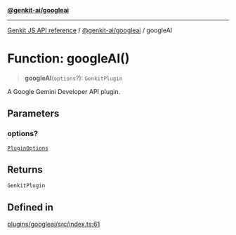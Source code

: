 [**@genkit-ai/googleai**](../README.md)

***

[Genkit JS API reference](../../../README.md) / [@genkit-ai/googleai](../README.md) / googleAI

# Function: googleAI()

> **googleAI**(`options`?): `GenkitPlugin`

A Google Gemini Developer API plugin.

## Parameters

### options?

[`PluginOptions`](../interfaces/PluginOptions.md)

## Returns

`GenkitPlugin`

## Defined in

[plugins/googleai/src/index.ts:61](https://github.com/firebase/genkit/blob/286538acadb0c266800cfa4edc099546226d5af8/js/plugins/googleai/src/index.ts#L61)
